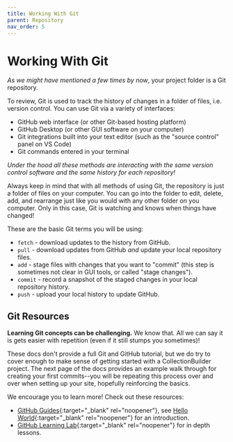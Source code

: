 ```yaml
---
title: Working With Git
parent: Repository
nav_order: 5
---
```


# Working With Git

*As we might have mentioned a few times by now*, your project folder is a Git repository.

To review, Git is used to track the history of changes in a folder of files, i.e. version control.
You can use Git via a variety of interfaces: 

- GitHub web interface (or other Git-based hosting platform)
- GitHub Desktop (or other GUI software on your computer)
- Git integrations built into your text editor (such as the "source control" panel on VS Code)
- Git commands entered in your terminal

*Under the hood all these methods are interacting with the same version control software and the same history for each repository!*

Always keep in mind that with all methods of using Git, the repository is just a folder of files on your computer. 
You can go into the folder to edit, delete, add, and rearrange just like you would with any other folder on you computer. 
Only in this case, Git is watching and knows when things have changed!

These are the basic Git terms you will be using:

- `fetch` - download updates to the history from GitHub.
- `pull` - download updates from GitHub *and* update your local repository files.
- `add` - stage files with changes that you want to "commit" (this step is sometimes not clear in GUI tools, or called "stage changes").
- `commit` - record a snapshot of the staged changes in your local repository history.
- `push` - upload your local history to update GitHub.

## Git Resources

**Learning Git concepts can be challenging.**
We know that.
All we can say it is gets easier with repetition (even if it still stumps you sometimes)!

These docs don't provide a full Git and GitHub tutorial, but we do try to cover enough to make sense of getting started with a CollectionBuilder project.
The next page of the docs provides an example walk through for creating your first commits--you will be repeating this process over and over when setting up your site, hopefully reinforcing the basics.

We encourage you to learn more!
Check out these resources: 

- [GitHub Guides](https://guides.github.com/){:target="_blank" rel="noopener"}, see [Hello World](https://guides.github.com/activities/hello-world/){:target="_blank" rel="noopener"} for an introduction.
- [GitHub Learning Lab](https://skills.github.com/){:target="_blank" rel="noopener"} for in depth lessons.
